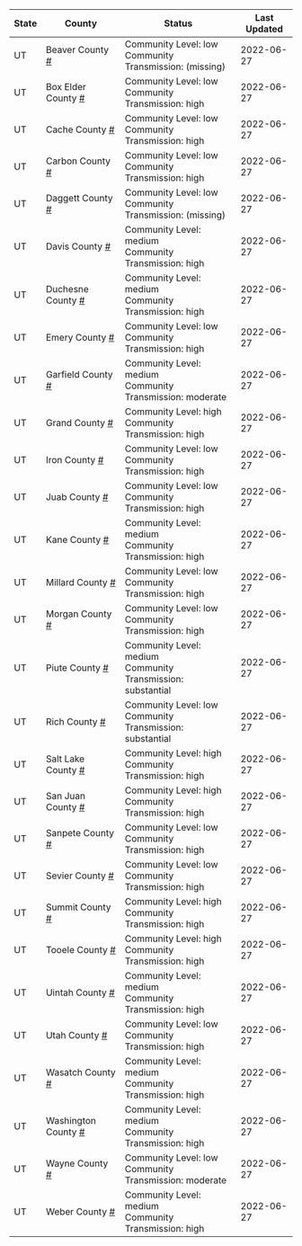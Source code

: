State | County | Status | Last Updated
--- | --- | --- | --- 
UT | Beaver County <a href="#beaver_county">#</a> | <a name="beaver_county"></a>Community Level: low<br/>Community Transmission: (missing) | 2022-06-27
UT | Box Elder County <a href="#box_elder_county">#</a> | <a name="box_elder_county"></a>Community Level: low<br/>Community Transmission: high | 2022-06-27
UT | Cache County <a href="#cache_county">#</a> | <a name="cache_county"></a>Community Level: low<br/>Community Transmission: high | 2022-06-27
UT | Carbon County <a href="#carbon_county">#</a> | <a name="carbon_county"></a>Community Level: low<br/>Community Transmission: high | 2022-06-27
UT | Daggett County <a href="#daggett_county">#</a> | <a name="daggett_county"></a>Community Level: low<br/>Community Transmission: (missing) | 2022-06-27
UT | Davis County <a href="#davis_county">#</a> | <a name="davis_county"></a>Community Level: medium<br/>Community Transmission: high | 2022-06-27
UT | Duchesne County <a href="#duchesne_county">#</a> | <a name="duchesne_county"></a>Community Level: medium<br/>Community Transmission: high | 2022-06-27
UT | Emery County <a href="#emery_county">#</a> | <a name="emery_county"></a>Community Level: low<br/>Community Transmission: high | 2022-06-27
UT | Garfield County <a href="#garfield_county">#</a> | <a name="garfield_county"></a>Community Level: medium<br/>Community Transmission: moderate | 2022-06-27
UT | Grand County <a href="#grand_county">#</a> | <a name="grand_county"></a>Community Level: high<br/>Community Transmission: high | 2022-06-27
UT | Iron County <a href="#iron_county">#</a> | <a name="iron_county"></a>Community Level: low<br/>Community Transmission: high | 2022-06-27
UT | Juab County <a href="#juab_county">#</a> | <a name="juab_county"></a>Community Level: low<br/>Community Transmission: high | 2022-06-27
UT | Kane County <a href="#kane_county">#</a> | <a name="kane_county"></a>Community Level: medium<br/>Community Transmission: high | 2022-06-27
UT | Millard County <a href="#millard_county">#</a> | <a name="millard_county"></a>Community Level: low<br/>Community Transmission: high | 2022-06-27
UT | Morgan County <a href="#morgan_county">#</a> | <a name="morgan_county"></a>Community Level: low<br/>Community Transmission: high | 2022-06-27
UT | Piute County <a href="#piute_county">#</a> | <a name="piute_county"></a>Community Level: medium<br/>Community Transmission: substantial | 2022-06-27
UT | Rich County <a href="#rich_county">#</a> | <a name="rich_county"></a>Community Level: low<br/>Community Transmission: substantial | 2022-06-27
UT | Salt Lake County <a href="#salt_lake_county">#</a> | <a name="salt_lake_county"></a>Community Level: high<br/>Community Transmission: high | 2022-06-27
UT | San Juan County <a href="#san_juan_county">#</a> | <a name="san_juan_county"></a>Community Level: high<br/>Community Transmission: high | 2022-06-27
UT | Sanpete County <a href="#sanpete_county">#</a> | <a name="sanpete_county"></a>Community Level: low<br/>Community Transmission: high | 2022-06-27
UT | Sevier County <a href="#sevier_county">#</a> | <a name="sevier_county"></a>Community Level: low<br/>Community Transmission: high | 2022-06-27
UT | Summit County <a href="#summit_county">#</a> | <a name="summit_county"></a>Community Level: high<br/>Community Transmission: high | 2022-06-27
UT | Tooele County <a href="#tooele_county">#</a> | <a name="tooele_county"></a>Community Level: high<br/>Community Transmission: high | 2022-06-27
UT | Uintah County <a href="#uintah_county">#</a> | <a name="uintah_county"></a>Community Level: medium<br/>Community Transmission: high | 2022-06-27
UT | Utah County <a href="#utah_county">#</a> | <a name="utah_county"></a>Community Level: low<br/>Community Transmission: high | 2022-06-27
UT | Wasatch County <a href="#wasatch_county">#</a> | <a name="wasatch_county"></a>Community Level: medium<br/>Community Transmission: high | 2022-06-27
UT | Washington County <a href="#washington_county">#</a> | <a name="washington_county"></a>Community Level: medium<br/>Community Transmission: high | 2022-06-27
UT | Wayne County <a href="#wayne_county">#</a> | <a name="wayne_county"></a>Community Level: low<br/>Community Transmission: moderate | 2022-06-27
UT | Weber County <a href="#weber_county">#</a> | <a name="weber_county"></a>Community Level: medium<br/>Community Transmission: high | 2022-06-27
